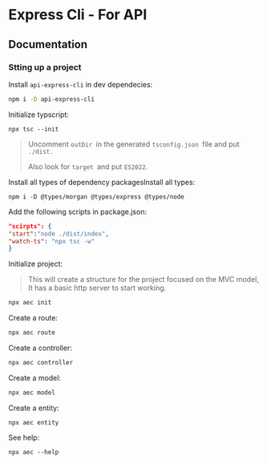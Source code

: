 # Express Cli - For API

## Documentation

### Stting up a project

Install `api-express-cli` in dev dependecies:

```bash
npm i -D api-express-cli
```

Initialize typscript:

```
npx tsc --init
```

> Uncomment `outDir `in the generated `tsconfig.json `file and put `./dist.`
>
> Also look for `target `and put `ES2022`.

Install all types of dependency packagesInstall all types:

```
npm i -D @types/morgan @types/express @types/node
```

Add the following scripts in package.json:

```json
"scirpts": {
"start":"node ./dist/index",
"watch-ts": "npx tsc -w"
}
```

Initialize project:

> This will create a structure for the project focused on the MVC model,
> It has a basic http server to start working.

```bash
npx aec init
```

Create a route:

```bash
npx aec route
```

Create a controller:

```bash
npx aec controller
```

Create a model:

```bash
npx aec model
```

Create a entity:

```
npx aec entity
```

See help:

```
npx aec --help
```
